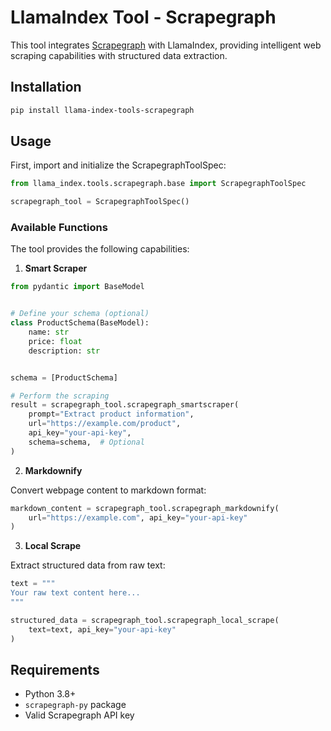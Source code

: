 # LlamaIndex Tool - Scrapegraph

This tool integrates [Scrapegraph](https://scrapegraphai.com) with LlamaIndex, providing intelligent web scraping capabilities with structured data extraction.

## Installation

```bash
pip install llama-index-tools-scrapegraph
```

## Usage

First, import and initialize the ScrapegraphToolSpec:

```python
from llama_index.tools.scrapegraph.base import ScrapegraphToolSpec

scrapegraph_tool = ScrapegraphToolSpec()
```

### Available Functions

The tool provides the following capabilities:

1. **Smart Scraper**

```python
from pydantic import BaseModel


# Define your schema (optional)
class ProductSchema(BaseModel):
    name: str
    price: float
    description: str


schema = [ProductSchema]

# Perform the scraping
result = scrapegraph_tool.scrapegraph_smartscraper(
    prompt="Extract product information",
    url="https://example.com/product",
    api_key="your-api-key",
    schema=schema,  # Optional
)
```

2. **Markdownify**

Convert webpage content to markdown format:

```python
markdown_content = scrapegraph_tool.scrapegraph_markdownify(
    url="https://example.com", api_key="your-api-key"
)
```

3. **Local Scrape**

Extract structured data from raw text:

```python
text = """
Your raw text content here...
"""

structured_data = scrapegraph_tool.scrapegraph_local_scrape(
    text=text, api_key="your-api-key"
)
```

## Requirements

- Python 3.8+
- `scrapegraph-py` package
- Valid Scrapegraph API key
